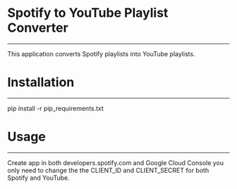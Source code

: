 # Spotify to YouTube Playlist Converter
---
This application converts Spotify playlists into YouTube playlists.

# Installation
---
pip install -r pip_requirements.txt

# Usage
---
Create app in both developers.spotify.com and Google Cloud Console 
you only need to change the the CLIENT_ID and CLIENT_SECRET for both Spotify and YouTube.

